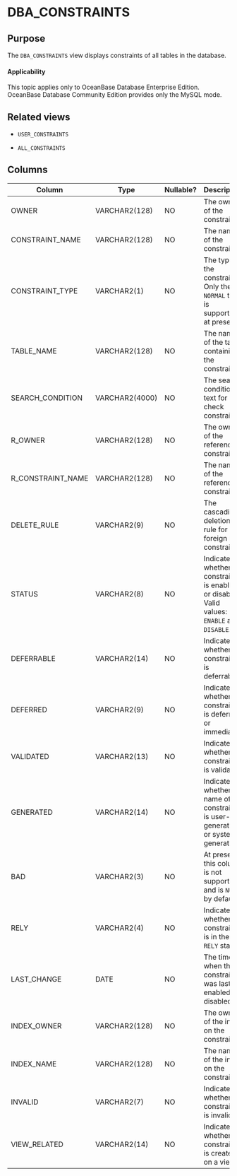 DBA_CONSTRAINTS
====================================

Purpose
-----------

The `DBA_CONSTRAINTS` view displays constraints of all tables in the database.

  <main id="notice" >
    <h4>Applicability</h4>
    <p>This topic applies only to OceanBase Database Enterprise Edition. OceanBase Database Community Edition provides only the MySQL mode. </p>
  </main>

Related views
-------------

* `USER_CONSTRAINTS`



* `ALL_CONSTRAINTS`






Columns
-------------



| **Column** | **Type** | **Nullable?** | **Description** |
|-------------------|----------------|----------------|--------------------------------------------------|
| OWNER | VARCHAR2(128) | NO | The owner of the constraint. |
| CONSTRAINT_NAME | VARCHAR2(128) | NO | The name of the constraint. |
| CONSTRAINT_TYPE | VARCHAR2(1) | NO | The type of the constraint. Only the `NORMAL` type is supported at present. |
| TABLE_NAME | VARCHAR2(128) | NO | The name of the table containing the constraint. |
| SEARCH_CONDITION | VARCHAR2(4000) | NO | The search condition text for a check constraint. |
| R_OWNER | VARCHAR2(128) | NO | The owner of the referenced constraint. |
| R_CONSTRAINT_NAME | VARCHAR2(128) | NO | The name of the referenced constraint. |
| DELETE_RULE | VARCHAR2(9) | NO | The cascading deletion rule for foreign key constraints. |
| STATUS | VARCHAR2(8) | NO | Indicates whether the constraint is enabled or disabled. Valid values: `ENABLE` and `DISABLE`. |
| DEFERRABLE | VARCHAR2(14) | NO | Indicates whether the constraint is deferrable. |
| DEFERRED | VARCHAR2(9) | NO | Indicates whether the constraint is deferred or immediate. |
| VALIDATED | VARCHAR2(13) | NO | Indicates whether the constraint is validated. |
| GENERATED | VARCHAR2(14) | NO | Indicates whether the name of the constraint is user-generated or system-generated. |
| BAD | VARCHAR2(3) | NO | At present, this column is not supported and is `NULL` by default. |
| RELY | VARCHAR2(4) | NO | Indicates whether the constraint is in the `RELY` state. |
| LAST_CHANGE | DATE | NO | The time when the constraint was last enabled or disabled. |
| INDEX_OWNER | VARCHAR2(128) | NO | The owner of the index on the constraint. |
| INDEX_NAME | VARCHAR2(128) | NO | The name of the index on the constraint. |
| INVALID | VARCHAR2(7) | NO | Indicates whether the constraint is invalid. |
| VIEW_RELATED | VARCHAR2(14) | NO | Indicates whether the constraint is created on a view. |



